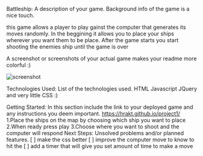 Battleship: A description of your game. Background info of the game is a nice touch.


this game allows a player to play gainst the computer that generates its moves randomly. In the beggining it allows you to place your ships wherever you want them to be place. After the game starts you start shooting the enemies ship until the game is over

A screenshot or screenshots of your actual game makes your readme more colorful :)

![screenshot]((https://i.imgur.com/lkzlBVZ))

Technologies Used: List of the technologies used.
HTML
Javascript
JQuery
and very little CSS :)

Getting Started: In this section include the link to your deployed game and any instructions you deem important.
https://hrakt.github.io/project1/
1.Place the ships on the map by choosing which ship you want to place
2.When ready press play
3.Choose where you want to shoot and the computer will respond
Next Steps: Unsolved problems and/or planned features.
[ ] make the css better
[ ] improve the computer move to know to hit the
[ ] add a timer that will give you set amount of time to make a move

